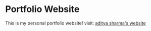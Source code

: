 # Portfolio Website

This is my personal portfolio website!
visit: [aditya sharma&#39;s website](https://aditya-sharma-inky.vercel.app/)
